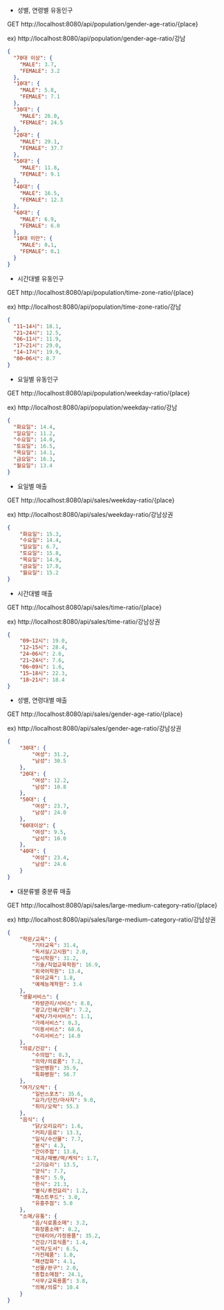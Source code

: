 - 성별, 연령별 유동인구

GET http://localhost:8080/api/population/gender-age-ratio/{place}

ex) http://localhost:8080/api/population/gender-age-ratio/강남
```json
{
  "70대 이상": {
    "MALE": 3.7,
    "FEMALE": 3.2
  },
  "10대": {
    "MALE": 5.8,
    "FEMALE": 7.1
  },
  "30대": {
    "MALE": 26.0,
    "FEMALE": 24.5
  },
  "20대": {
    "MALE": 29.1,
    "FEMALE": 37.7
  },
  "50대": {
    "MALE": 11.8,
    "FEMALE": 9.1
  },
  "40대": {
    "MALE": 16.5,
    "FEMALE": 12.3
  },
  "60대": {
    "MALE": 6.9,
    "FEMALE": 6.0
  },
  "10대 미만": {
    "MALE": 0.1,
    "FEMALE": 0.1
  }
}
```

- 시간대별 유동인구

GET http://localhost:8080/api/population/time-zone-ratio/{place}

ex) http://localhost:8080/api/population/time-zone-ratio/강남
```json
{
  "11~14시": 18.1,
  "21~24시": 12.5,
  "06~11시": 11.9,
  "17~21시": 29.0,
  "14~17시": 19.9,
  "00~06시": 8.7
}
```

- 요일별 유동인구

GET http://localhost:8080/api/population/weekday-ratio/{place}

ex) http://localhost:8080/api/population/weekday-ratio/강남
```json
{
  "화요일": 14.4,
  "일요일": 11.2,
  "수요일": 14.0,
  "토요일": 16.5,
  "목요일": 14.1,
  "금요일": 16.3,
  "월요일": 13.4
}
```

- 요일별 매출

GET http://localhost:8080/api/sales/weekday-ratio/{place}

ex) http://localhost:8080/api/sales/weekday-ratio/강남상권
```json
{
    "화요일": 15.3,
    "수요일": 14.4,
    "일요일": 6.7,
    "토요일": 15.8,
    "목요일": 14.9,
    "금요일": 17.8,
    "월요일": 15.2
}
```

- 시간대별 매출

GET http://localhost:8080/api/sales/time-ratio/{place}

ex) http://localhost:8080/api/sales/time-ratio/강남상권
```json
{
    "09~12시": 19.0,
    "12~15시": 28.4,
    "24~06시": 2.6,
    "21~24시": 7.6,
    "06~09시": 1.6,
    "15~18시": 22.3,
    "18~21시": 18.4
}
```

- 성별, 연령대별 매출

GET http://localhost:8080/api/sales/gender-age-ratio/{place}

ex) http://localhost:8080/api/sales/gender-age-ratio/강남상권
```json
{
    "30대": {
        "여성": 31.2,
        "남성": 30.5
    },
    "20대": {
        "여성": 12.2,
        "남성": 10.8
    },
    "50대": {
        "여성": 23.7,
        "남성": 24.0
    },
    "60대이상": {
        "여성": 9.5,
        "남성": 10.0
    },
    "40대": {
        "여성": 23.4,
        "남성": 24.6
    }
}
```

- 대분류별 중분류 매출

GET http://localhost:8080/api/sales/large-medium-category-ratio/{place}

ex) http://localhost:8080/api/sales/large-medium-category-ratio/강남상권
```json
{
    "학문/교육": {
        "기타교육": 31.4,
        "독서실/고시원": 2.0,
        "입시학원": 31.2,
        "기술/직업교육학원": 16.9,
        "외국어학원": 13.4,
        "유아교육": 1.8,
        "예체능계학원": 3.4
    },
    "생활서비스": {
        "차량관리/서비스": 8.8,
        "광고/인쇄/인화": 7.2,
        "세탁/가사서비스": 1.1,
        "가례서비스": 0.3,
        "미용서비스": 68.6,
        "수리서비스": 14.0
    },
    "의료/건강": {
        "수의업": 0.3,
        "의약/의료품": 7.2,
        "일반병원": 35.9,
        "특화병원": 56.7
    },
    "여가/오락": {
        "일반스포츠": 35.6,
        "요가/단전/마사지": 9.0,
        "취미/오락": 55.3
    },
    "음식": {
        "닭/오리요리": 1.6,
        "커피/음료": 13.3,
        "일식/수산물": 7.7,
        "분식": 4.3,
        "간이주점": 13.8,
        "제과/제빵/떡/케익": 1.7,
        "고기요리": 13.5,
        "양식": 7.7,
        "중식": 5.9,
        "한식": 21.3,
        "별식/퓨전요리": 1.2,
        "패스트푸드": 3.0,
        "유흥주점": 5.0
    },
    "소매/유통": {
        "음/식료품소매": 3.2,
        "화장품소매": 8.2,
        "인테리어/가정용품": 35.2,
        "건강/기호식품": 1.4,
        "서적/도서": 6.5,
        "가전제품": 1.0,
        "패션잡화": 4.1,
        "선물/완구": 2.0,
        "종합소매점": 24.1,
        "사무/교육용품": 3.8,
        "의복/의류": 10.4
    }
}
```